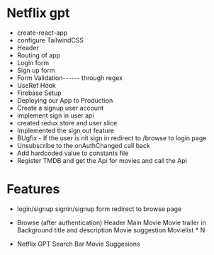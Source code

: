 # Netflix gpt

- create-react-app
- configure TailwindCSS
- Header
- Routing of app
- Login form
- Sign up form
- Form Validation------ through regex
- UseRef Hook
- Firebase Setup
- Deploying our App to Production
- Create a signup user account
- implement sign in user api
- created redux store and user slice
- Implemented the sign out feature
- BUgfix - If the user is nit sign in redirect to /browse to login page
- Unsubscribe to the onAuthChanged call back
- Add hardcoded value to constants file
- Register TMDB and get the Api for movies and call the Api
# Features

- login/signup
  signin/signup form
  redirect to browse page

- Browse (after authentication)
  Header
  Main Movie
  Movie trailer in Background
  title and description
  Movie suggestion
  Movielist \* N

- Netflix GPT
  Search Bar
  Movie Suggesions
